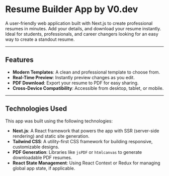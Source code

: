 # Resume Builder App  by V0.dev

A user-friendly web application built with Next.js to create professional resumes in minutes. Add your details, and download your resume instantly. Ideal for students, professionals, and career changers looking for an easy way to create a standout resume.  

---

## Features  
- **Modern Templates**: A clean and professional template to choose from.  
- **Real-Time Preview**: Instantly preview changes as you edit.  
- **PDF Download**: Export your resume to PDF for easy sharing.  
- **Cross-Device Compatibility**: Accessible from desktop, tablet, or mobile.  

---

## Technologies Used  

This app was built using the following technologies:

- **Next.js**: A React framework that powers the app with SSR (server-side rendering) and static site generation.
- **Tailwind CSS**: A utility-first CSS framework for building responsive, customizable designs.
- **PDF Generation**: Libraries like `jsPDF` or `htmlcanvas` to generate downloadable PDF resumes.
- **React State Management**: Using React Context or Redux for managing global app state, if applicable.
